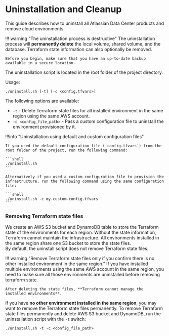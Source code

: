 # Uninstallation and Cleanup 

This guide describes how to uninstall all Atlassian Data Center products and remove cloud environments 

!!! warning "The uninstallation process is destructive"
    The uninstallation process will **permanently delete** the local volume, shared volume, and the database. Terraform state information can also optionally be removed.

    Before you begin, make sure that you have an up-to-date backup available in a secure location. 

The uninstallation script is located in the root folder of the project directory.

Usage:

```shell
./uninstall.sh [-t] [-c <config.tfvars>]
```

The following options are available:

- `-t` - Delete Terraform state files for all installed environment in the same region using the same AWS account.
- `-c <config_file_path>` - Pass a custom configuration file to uninstall the environment provisioned by it.

!!!info "Uninstallation using default and custom configuration files"

    If you used the default configuration file (`config.tfvars`) from the root folder of the project, run the following command:

    ```shell
    ./uninstall.sh
    ```

    Alternatively if you used a custom configuration file to provision the infrastructure, run the following command using the same configuration file:

    ```shell
    ./uninstall.sh -c my-custom-config.tfvars
    ```

### Removing Terraform state files

We create an AWS S3 bucket and DynamoDB table to store the Terraform state of the environments for each region. Without the state information, Terraform cannot maintain the infrastructure.
All environments installed in the same region share one S3 bucket to store the state files.  
By default, the uninstall script does not remove Terraform state files.  

!!! warning "Remove Terraform state files only if you confirm there is no other installed environment in the same region."
    If you have installed multiple environments using the same AWS account in the same region, you need to make sure all those environments are uninstalled before removing terraform state.
    
    After deleting the state files, **Terraform cannot manage the installed environments**.
    
If you have **no other environment installed in the same region**, you may want to remove the Terraform state files permanently. 
To remove Terraform state files permanently and delete AWS S3 bucket and DynamoDB, run the uninstallation script with the `-t` switch:

```shell 
./uninstall.sh -t -c <config_file_path>
```

